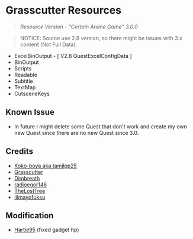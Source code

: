 # Grasscutter Resources
> <em>Resource Version - "Certain Anime Game" 3.0.0</em><br/>

> NOTICE: Source use 2.8 version, so there might be issues with 3.x content (Not Full Data).

- ExcelBinOutput - [ V2.8 QuestExcelConfigData ]
- BinOutput
- Scripts 
- Readable
- Subtitle
- TextMap
- CutsceneKeys

## Known Issue
* In future I might delete some Quest that don't work and create my own new Quest since there are no new Quest since 3.0.

## Credits 

 - [Koko-boya aka tamilpp25](https://github.com/tamilpp25/Grasscutter_Resources) <br/>
 - [Grasscutter](https://github.com/Grasscutters/Grasscutter) <br/>
 - [Dimbreath](https://github.com/Dimbreath) <br/>
 - [radioegor146](https://github.com/radioegor146) <br/>
 - [TheLostTree](https://github.com/TheLostTree) <br/>
 - [lilmayofuksu](https://github.com/lilmayofuksu/animepython)
 ## Modification
 - [Hartie95](https://github.com/Hartie95) (fixed gadget hp)

